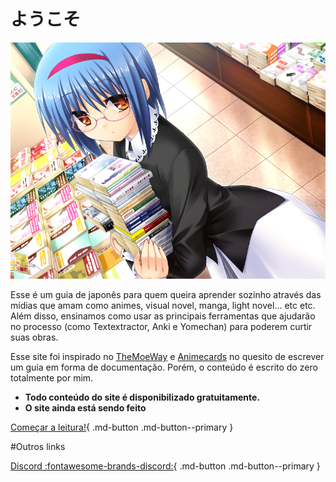 # ようこそ
 
![mio](imagens/mio.png)
 
Esse é um guia de japonês para quem queira aprender sozinho através das mídias que amam como animes, visual novel, manga, light novel... etc etc. Além disso, ensinamos como usar as principais ferramentas que ajudarão no processo (como Textextractor, Anki e Yomechan) para poderem curtir suas obras.
 
Esse site foi inspirado no [TheMoeWay](https://learnjapanese.moe/) e [Animecards](https://animecards.site/) no quesito de escrever um guia em forma de documentação. Porém, o conteúdo é escrito do zero totalmente por mim.
 
- **Todo conteúdo do site é disponibilizado gratuitamente.**
- **O site ainda está sendo feito**
 
[Começar a leitura!](intro.md){ .md-button .md-button--primary }
 
#Outros links
 
[Discord :fontawesome-brands-discord:](https://discord.gg/ueEbbgUh2f){ .md-button .md-button--primary }
 
 
 
 
 
 
 
 
 
 

